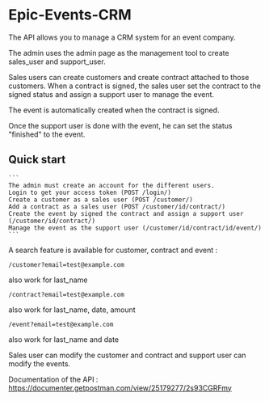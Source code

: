 # Epic-Events-CRM

The API allows you to manage a CRM system for an event company.

The admin uses the admin page as the management tool to create sales_user and support_user.

Sales users can create customers and create contract attached to those customers. When a contract is signed, the sales user set the contract to the signed status and assign a support user to manage the event.

The event is automatically created when the contract is signed.

Once the support user is done with the event, he can set the status "finished" to the event.

## Quick start

    ```
    The admin must create an account for the different users.
    Login to get your access token (POST /login/)
    Create a customer as a sales user (POST /customer/)
    Add a contract as a sales user (POST /customer/id/contract/)
    Create the event by signed the contract and assign a support user (/customer/id/contract/)
    Manage the event as the support user (/customer/id/contract/id/event/)
    ```

A search feature is available for customer, contract and event :

```
/customer?email=test@example.com
```
also work for last_name

```
/contract?email=test@example.com
```
also work for last_name, date, amount

```
/event?email=test@example.com
```
also work for last_name and date

Sales user can modify the customer and contract and support user can modify the events.

Documentation of the API : https://documenter.getpostman.com/view/25179277/2s93CGRFmy

